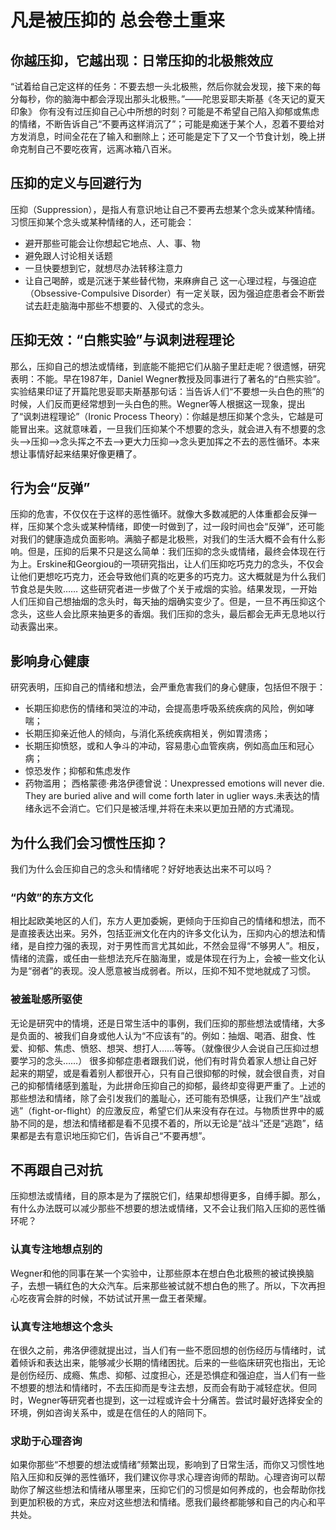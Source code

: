 # 凡是被压抑的 总会卷土重来

## 你越压抑，它越出现：日常压抑的北极熊效应
“试着给自己定这样的任务：不要去想一头北极熊，然后你就会发现，接下来的每分每秒，你的脑海中都会浮现出那头北极熊。”——陀思妥耶夫斯基《冬天记的夏天印象》 你有没有过压抑自己心中所想的时刻？可能是不希望自己陷入抑郁或焦虑的情绪，不断告诉自己“不要再这样消沉了”；可能是痴迷于某个人，忍着不要给对方发消息，时间全花在了输入和删除上；还可能是定下了又一个节食计划，晚上拼命克制自己不要吃夜宵，远离冰箱八百米。

## 压抑的定义与回避行为
压抑（Suppression），是指人有意识地让自己不要再去想某个念头或某种情绪。习惯压抑某个念头或某种情绪的人，还可能会：
- 避开那些可能会让你想起它地点、人、事、物
- 避免跟人讨论相关话题
- 一旦快要想到它，就想尽办法转移注意力
- 让自己喝醉，或是沉迷于某些替代物，来麻痹自己
这一心理过程，与强迫症（Obsessive-Compulsive Disorder）有一定关联，因为强迫症患者会不断尝试去赶走脑海中那些不想要的、入侵式的念头。

## 压抑无效：“白熊实验”与讽刺进程理论
那么，压抑自己的想法或情绪，到底能不能把它们从脑子里赶走呢？很遗憾，研究表明：不能。早在1987年，Daniel Wegner教授及同事进行了著名的“白熊实验”。实验结果印证了开篇陀思妥耶夫斯基那句话：当告诉人们“不要想一头白色的熊”的时候，人们反而更经常想到一头白色的熊。Wegner等人根据这一现象，提出了“讽刺进程理论”（Ironic Process Theory）：你越是想压抑某个念头，它越是可能冒出来。这就意味着，一旦我们压抑某个不想要的念头，就会进入有不想要的念头—>压抑—>念头挥之不去—>更大力压抑—>念头更加挥之不去的恶性循环。本来想让事情好起来结果好像更糟了。

## 行为会“反弹”
压抑的危害，不仅仅在于这样的恶性循环。就像大多数减肥的人体重都会反弹一样，压抑某个念头或某种情绪，即使一时做到了，过一段时间也会“反弹”，还可能对我们的健康造成负面影响。满脑子都是北极熊，对我们的生活大概不会有什么影响。但是，压抑的后果不只是这么简单：我们压抑的念头或情绪，最终会体现在行为上。Erskine和Georgiou的一项研究指出，让人们压抑吃巧克力的念头，不仅会让他们更想吃巧克力，还会导致他们真的吃更多的巧克力。这大概就是为什么我们节食总是失败…… 这些研究者进一步做了个关于戒烟的实验。结果发现，一开始人们压抑自己想抽烟的念头时，每天抽的烟确实变少了。但是，一旦不再压抑这个念头，这些人会比原来抽更多的香烟。我们压抑的念头，最后都会无声无息地以行动表露出来。

## 影响身心健康
研究表明，压抑自己的情绪和想法，会严重危害我们的身心健康，包括但不限于：
- 长期压抑悲伤的情绪和哭泣的冲动，会提高患呼吸系统疾病的风险，例如哮喘；
- 长期压抑亲近他人的倾向，与消化系统疾病相关，例如胃溃疡；
- 长期压抑愤怒，或和人争斗的冲动，容易患心血管疾病，例如高血压和冠心病；
- 惊恐发作；抑郁和焦虑发作
- 药物滥用；
西格蒙德·弗洛伊德曾说：Unexpressed emotions will never die. They are buried alive and will come forth later in uglier ways.未表达的情绪永远不会消亡。它们只是被活埋,并将在未来以更加丑陋的方式涌现。

## 为什么我们会习惯性压抑？
我们为什么会压抑自己的念头和情绪呢？好好地表达出来不可以吗？
### “内敛”的东方文化
相比起欧美地区的人们，东方人更加委婉，更倾向于压抑自己的情绪和想法，而不是直接表达出来。另外，包括亚洲文化在内的许多文化认为，压抑内心的想法和情绪，是自控力强的表现，对于男性而言尤其如此，不然会显得“不够男人”。相反，情绪的流露，或任由一些想法充斥在脑海里，或是体现在行为上，会被一些文化认为是“弱者”的表现。没人愿意被当成弱者。所以，压抑不知不觉地就成了习惯。
### 被羞耻感所驱使
无论是研究中的情境，还是日常生活中的事例，我们压抑的那些想法或情绪，大多是负面的、被我们自身或他人认为“不应该有”的。例如：抽烟、喝酒、甜食、性爱、抑郁、焦虑、愤怒、想哭、想打人……等等。（就像很少人会说自己压抑过想要学习的念头……） 很多抑郁症患者跟我们说，他们有时背负着家人想让自己好起来的期望，或是看着别人都很开心，只有自己很抑郁的时候，就会很自责，对自己的抑郁情绪感到羞耻，为此拼命压抑自己的抑郁，最终却变得更严重了。上述的那些想法和情绪，除了会引发我们的羞耻心，还可能有恐惧感，让我们产生“战或逃”（fight-or-flight）的应激反应，希望它们从来没有存在过。与物质世界中的威胁不同的是，想法和情绪都是看不见摸不着的，所以无论是“战斗”还是“逃跑”，结果都是去有意识地压抑它们，告诉自己“不要再想”。

## 不再跟自己对抗
压抑想法或情绪，目的原本是为了摆脱它们，结果却想得更多，自缚手脚。那么，有什么办法既可以减少那些不想要的想法或情绪，又不会让我们陷入压抑的恶性循环呢？
### 认真专注地想点别的
Wegner和他的同事在某一个实验中，让那些原本在想白色北极熊的被试换换脑子，去想一辆红色的大众汽车。后来那些被试就不想白色的熊了。所以，下次再担心吃夜宵会胖的时候，不妨试试开黑一盘王者荣耀。
### 认真专注地想这个念头
在很久之前，弗洛伊德就提出过，当人们有一些不愿回想的创伤经历与情绪时，试着倾诉和表达出来，能够减少长期的情绪困扰。后来的一些临床研究也指出，无论是创伤经历、成瘾、焦虑、抑郁、过度担心，还是恐惧症和强迫症，当人们有一些不想要的想法和情绪时，不去压抑而是专注去想，反而会有助于减轻症状。但同时，Wegner等研究者也提到，这一过程或许会十分痛苦。尝试时最好选择安全的环境，例如咨询关系中，或是在信任的人的陪同下。
### 求助于心理咨询
如果你那些“不想要的想法或情绪”频繁出现，影响到了日常生活，而你又习惯性地陷入压抑和反弹的恶性循环，我们建议你寻求心理咨询师的帮助。心理咨询可以帮助你了解这些想法和情绪从哪里来，压抑它们的习惯是如何养成的，也会帮助你找到更加积极的方式，来应对这些想法和情绪。愿我们最终都能够和自己的内心和平共处。